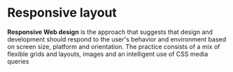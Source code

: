 # Responsive layout
__Responsive Web design__ is the approach that suggests that design and development should respond to the user's behavior and environment based on screen size, platform and orientation. The practice consists of a mix of flexible grids and layouts, images and an intelligent use of CSS media queries

